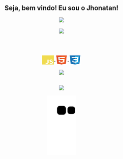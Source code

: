 
<div align="center">
<h2> Seja, bem vindo! Eu sou o Jhonatan!</h2>
</div>
<div align="center">
  <div align="center">
  <a href="https://github.com/EagleJhow">
    <img height="180em" src="https://github-readme-stats.vercel.app/api?username=eaglejhow&show_icons=true&theme=dark&include_all_commits=true&count_private=true"/>
    </div>
</br>
  <div align="center">
    <img height="180em" src="https://github-readme-stats.vercel.app/api/top-langs/?username=eaglejhow&layout=compact&langs_count=7&theme=dark"/>
</div>
</div>
</br>
</br>
</div>
</br>
 <div align="center">
<div style="display: inline_block"><br>
  <img align="center" alt="Formando-Js" height="30" width="40" src="https://raw.githubusercontent.com/devicons/devicon/master/icons/javascript/javascript-plain.svg">
  <img align="center" alt="Formando -HTML" height="30" width="40" src="https://raw.githubusercontent.com/devicons/devicon/master/icons/html5/html5-original.svg">
  <img align="center" alt="Formando-CSS" height="30" width="40" src="https://raw.githubusercontent.com/devicons/devicon/master/icons/css3/css3-original.svg">
</div>
 </div>
</br>

 <div align="center">
  <a href="https://www.instagram.com/_jhow066/" target="_blank"><img src="https://img.shields.io/badge/-Instagram-%23E4405F?style=for-the-badge&logo=instagram&logoColor=white" target="_blank"></a> 
</div>
</br>
<p align="center">   <img alingn="center" src="https://profile-counter.glitch.me/Formandodev/count.svg" /></p>


<div align="center"> 
 
  ![Snake animation](https://github.com/Andr4Carvalho/Andr4Carvalho/blob/output/github-contribution-grid-snake.svg)
 
</div>
